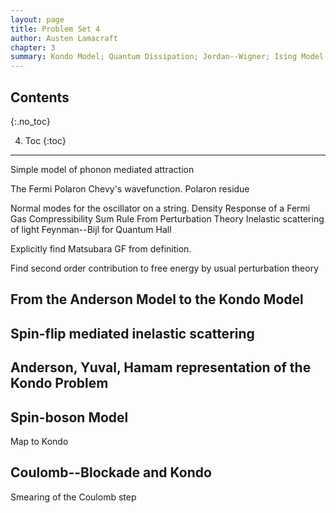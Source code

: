 ```yaml
---
layout: page
title: Problem Set 4
author: Austen Lamacraft
chapter: 3
summary: Kondo Model; Quantum Dissipation; Jordan--Wigner; Ising Model.
---
```


## Contents
{:.no_toc}

4. Toc
{:toc}

---

Simple model of phonon mediated attraction

The Fermi Polaron
Chevy's wavefunction. Polaron residue

Normal modes for the oscillator on a string.
Density Response of a Fermi Gas
Compressibility Sum Rule From Perturbation Theory
Inelastic scattering of light
Feynman--Bijl for Quantum Hall

Explicitly find Matsubara GF from definition.

Find second order contribution to free energy by usual perturbation theory

## From the Anderson Model to the Kondo Model

## Spin-flip mediated inelastic scattering

## Anderson, Yuval, Hamam representation of the Kondo Problem

## Spin-boson Model

Map to Kondo

## Coulomb--Blockade and Kondo

Smearing of the Coulomb step
